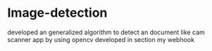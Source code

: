 # Image-detection
developed an generalized algorithm to detect an document like cam scanner app by using opencv
developed in section
my webhook




